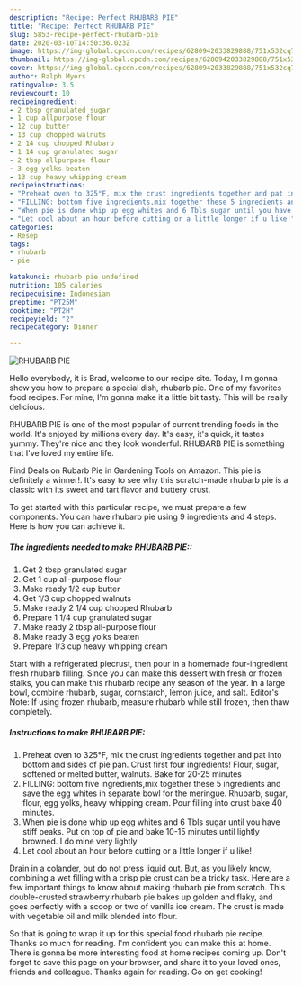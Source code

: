 ```yaml
---
description: "Recipe: Perfect RHUBARB PIE"
title: "Recipe: Perfect RHUBARB PIE"
slug: 5853-recipe-perfect-rhubarb-pie
date: 2020-03-10T14:50:36.023Z
image: https://img-global.cpcdn.com/recipes/6280942033829888/751x532cq70/rhubarb-pie-recipe-main-photo.jpg
thumbnail: https://img-global.cpcdn.com/recipes/6280942033829888/751x532cq70/rhubarb-pie-recipe-main-photo.jpg
cover: https://img-global.cpcdn.com/recipes/6280942033829888/751x532cq70/rhubarb-pie-recipe-main-photo.jpg
author: Ralph Myers
ratingvalue: 3.5
reviewcount: 10
recipeingredient:
- 2 tbsp granulated sugar
- 1 cup allpurpose flour
- 12 cup butter
- 13 cup chopped walnuts
- 2 14 cup chopped Rhubarb
- 1 14 cup granulated sugar
- 2 tbsp allpurpose flour
- 3 egg yolks beaten
- 13 cup heavy whipping cream
recipeinstructions:
- "Preheat oven to 325°F, mix the crust ingredients together and pat into bottom and sides of pie pan. Crust first four ingredients! Flour, sugar, softened or melted butter, walnuts. Bake for 20-25 minutes"
- "FILLING: bottom five ingredients,mix together these 5 ingredients and save the egg whites in separate bowl for the meringue. Rhubarb, sugar, flour, egg yolks, heavy whipping cream. Pour filling into crust bake 40 minutes."
- "When pie is done whip up egg whites and 6 Tbls sugar until you have stiff peaks. Put on top of pie and bake 10-15 minutes until lightly browned. I do mine very lightly"
- "Let cool about an hour before cutting or a little longer if u like!"
categories:
- Resep
tags:
- rhubarb
- pie

katakunci: rhubarb pie undefined
nutrition: 105 calories
recipecuisine: Indonesian
preptime: "PT25M"
cooktime: "PT2H"
recipeyield: "2"
recipecategory: Dinner

---
```



![RHUBARB PIE](https://img-global.cpcdn.com/recipes/6280942033829888/751x532cq70/rhubarb-pie-recipe-main-photo.jpg)

Hello everybody, it is Brad, welcome to our recipe site. Today, I'm gonna show you how to prepare a special dish, rhubarb pie. One of my favorites food recipes. For mine, I'm gonna make it a little bit tasty. This will be really delicious.

RHUBARB PIE is one of the most popular of current trending foods in the world. It's enjoyed by millions every day. It's easy, it's quick, it tastes yummy. They're nice and they look wonderful. RHUBARB PIE is something that I've loved my entire life.

Find Deals on Rubarb Pie in Gardening Tools on Amazon. This pie is definitely a winner!. It&#39;s easy to see why this scratch-made rhubarb pie is a classic with its sweet and tart flavor and buttery crust.


To get started with this particular recipe, we must prepare a few components. You can have rhubarb pie using 9 ingredients and 4 steps. Here is how you can achieve it.

##### The ingredients needed to make RHUBARB PIE::

1. Get 2 tbsp granulated sugar
1. Get 1 cup all-purpose flour
1. Make ready 1/2 cup butter
1. Get 1/3 cup chopped walnuts
1. Make ready 2 1/4 cup chopped Rhubarb
1. Prepare 1 1/4 cup granulated sugar
1. Make ready 2 tbsp all-purpose flour
1. Make ready 3 egg yolks beaten
1. Prepare 1/3 cup heavy whipping cream


Start with a refrigerated piecrust, then pour in a homemade four-ingredient fresh rhubarb filling. Since you can make this dessert with fresh or frozen stalks, you can make this rhubarb recipe any season of the year. In a large bowl, combine rhubarb, sugar, cornstarch, lemon juice, and salt. Editor&#39;s Note: If using frozen rhubarb, measure rhubarb while still frozen, then thaw completely. 

##### Instructions to make RHUBARB PIE:

1. Preheat oven to 325°F, mix the crust ingredients together and pat into bottom and sides of pie pan. Crust first four ingredients! Flour, sugar, softened or melted butter, walnuts. Bake for 20-25 minutes
1. FILLING: bottom five ingredients,mix together these 5 ingredients and save the egg whites in separate bowl for the meringue. Rhubarb, sugar, flour, egg yolks, heavy whipping cream. Pour filling into crust bake 40 minutes.
1. When pie is done whip up egg whites and 6 Tbls sugar until you have stiff peaks. Put on top of pie and bake 10-15 minutes until lightly browned. I do mine very lightly
1. Let cool about an hour before cutting or a little longer if u like!


Drain in a colander, but do not press liquid out. But, as you likely know, combining a wet filling with a crisp pie crust can be a tricky task. Here are a few important things to know about making rhubarb pie from scratch. This double-crusted strawberry rhubarb pie bakes up golden and flaky, and goes perfectly with a scoop or two of vanilla ice cream. The crust is made with vegetable oil and milk blended into flour. 

So that is going to wrap it up for this special food rhubarb pie recipe. Thanks so much for reading. I'm confident you can make this at home. There is gonna be more interesting food at home recipes coming up. Don't forget to save this page on your browser, and share it to your loved ones, friends and colleague. Thanks again for reading. Go on get cooking!
